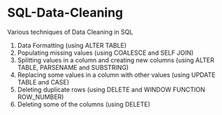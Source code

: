 # SQL-Data-Cleaning
Various techniques of Data Cleaning in SQL
1. Data Formatting (using ALTER TABLE)
2. Populating missing values (using COALESCE and SELF JOIN)
3. Splitting values in a column and creating new columns (using ALTER TABLE, PARSENAME and SUBSTRING)
4. Replacing some values in a column with other values (using UPDATE TABLE and CASE)
5. Deleting duplicate rows (using DELETE and WINDOW FUNCTION ROW_NUMBER)
6. Deleting some of the columns (using DELETE) 
